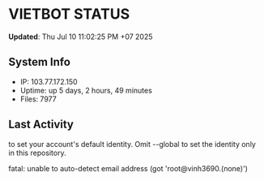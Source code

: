 # VIETBOT STATUS
**Updated**: Thu Jul 10 11:02:25 PM +07 2025

## System Info
- IP: 103.77.172.150
- Uptime: up 5 days, 2 hours, 49 minutes
- Files: 7977

## Last Activity

to set your account's default identity.
Omit --global to set the identity only in this repository.

fatal: unable to auto-detect email address (got 'root@vinh3690.(none)')
